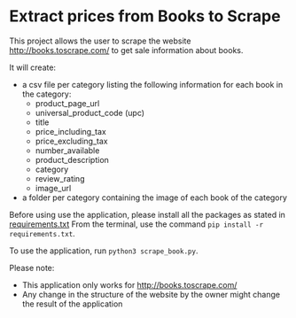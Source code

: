 # Extract prices from Books to Scrape

This project allows the user to scrape the website http://books.toscrape.com/ to get sale information about books.


It will create:
- a csv file per category listing the following information for each book in the category:
  - product_page_url
  - universal_product_code (upc)
  - title 
  - price_including_tax
  - price_excluding_tax
  - number_available
  - product_description
  - category
  - review_rating
  - image_url
- a folder per category containing the image of each book of the category


Before using use the application, please install all the packages as stated in [requirements.txt](requirements.txt)
From the terminal, use the command `pip install -r requirements.txt`.


To use the application, run `python3 scrape_book.py`.


Please note:
- This application only works for http://books.toscrape.com/
- Any change in the structure of the website by the owner might change the result of the application

